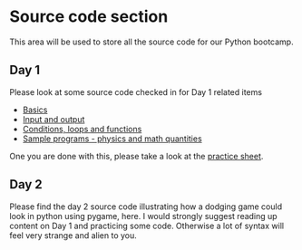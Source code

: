 # Source code section

This area will be used to store all the source code for our Python bootcamp.

## Day 1

Please look at some source code checked in for Day 1 related items

- [Basics](./python-sample-0.py)
- [Input and output](./python-sample-1-1.py)
- [Conditions, loops and functions](./python-sample-1-2.py)
- [Sample programs - physics and math quantities](./python-sample-1-3.py)

One you are done with this, please take a look at the [practice sheet](python-practice-1-1.py).

## Day 2

Please find the day 2 source code illustrating how a dodging game could look in python using pygame, here.
I would strongly suggest reading up content on Day 1 and practicing some code. Otherwise a lot of syntax will feel very strange and alien to you.
